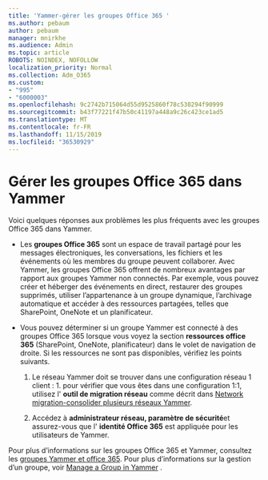 ```yaml
---
title: 'Yammer-gérer les groupes Office 365 '
ms.author: pebaum
author: pebaum
manager: mnirkhe
ms.audience: Admin
ms.topic: article
ROBOTS: NOINDEX, NOFOLLOW
localization_priority: Normal
ms.collection: Adm_O365
ms.custom:
- "995"
- "6000003"
ms.openlocfilehash: 9c2742b715064d55d9525860f78c530294f90999
ms.sourcegitcommit: b43f77221f47b50c41197a448a9c26c423ce1ad5
ms.translationtype: MT
ms.contentlocale: fr-FR
ms.lasthandoff: 11/15/2019
ms.locfileid: "36530929"
---
```

# <a name="manage-office-365-groups-in-yammer"></a>Gérer les groupes Office 365 dans Yammer

Voici quelques réponses aux problèmes les plus fréquents avec les groupes Office 365 dans Yammer.

* Les **groupes Office 365** sont un espace de travail partagé pour les messages électroniques, les conversations, les fichiers et les événements où les membres du groupe peuvent collaborer. Avec Yammer, les groupes Office 365 offrent de nombreux avantages par rapport aux groupes Yammer non connectés. Par exemple, vous pouvez créer et héberger des événements en direct, restaurer des groupes supprimés, utiliser l’appartenance à un groupe dynamique, l’archivage automatique et accéder à des ressources partagées, telles que SharePoint, OneNote et un planificateur.

* Vous pouvez déterminer si un groupe Yammer est connecté à des groupes Office 365 lorsque vous voyez la section **ressources office 365** (SharePoint, OneNote, planificateur) dans le volet de navigation de droite. Si les ressources ne sont pas disponibles, vérifiez les points suivants.

  1. Le réseau Yammer doit se trouver dans une configuration réseau 1 client : 1. pour vérifier que vous êtes dans une configuration 1:1, utilisez l' **outil de migration réseau** comme décrit dans [Network migration-consolider plusieurs réseaux Yammer](https://docs.microsoft.com/yammer/configure-your-yammer-network/consolidate-multiple-yammer-networks).

  2. Accédez à **administrateur réseau, paramètre de sécurité**et assurez-vous que l' **identité Office 365** est appliquée pour les utilisateurs de Yammer.

Pour plus d’informations sur les groupes Office 365 et Yammer, consultez les [groupes Yammer et office 365](https://docs.microsoft.com/yammer/manage-yammer-groups/yammer-and-office-365-groups?redirectSourcePath=%252fen-us%252farticle%252fYammer-and-Office-365-Groups-d8c239dc-a48b-47ab-b85e-6b4b8191a869). Pour plus d’informations sur la gestion d’un groupe, voir [Manage a Group in Yammer](https://support.office.com/article/Manage-a-group-in-Yammer-6e05c6d6-5548-4c88-89cd-e6757a514ef2) .
